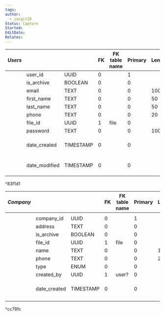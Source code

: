 ```yaml
---
tags: 
author:
  - jacgit18
Status: Capture
Started: 
EditDate: 
Relates:
---
```

| *Users* |  |  | FK | FK table name | Primary | Length | Allow Null | Default |
| ---- | ---- | ---- | ---- | ---- | ---- | ---- | ---- | ---- |
|  | user_id | UUID | 0 |  | 1 |  | N | AUTO |
|  | is_archive | BOOLEAN | 0 |  | 0 |  | Y | FALSE |
|  | email | TEXT | 0 |  | 0 | 100 | N | None |
|  | first_name | TEXT | 0 |  | 0 | 50 | N | None |
|  | last_name | TEXT | 0 |  | 0 | 50 | N | None |
|  | phone | TEXT | 0 |  | 0 | 20 | Y | None |
|  | file_id | UUID | 1 | file | 0 |  | N | None |
|  | password | TEXT | 0 |  | 0 | 100 | N | None |
|  | date_created | TIMESTAMP | 0 |  | 0 |  | N | 0000-00-00 00:00:00 |
|  | date_modified | TIMESTAMP | 0 |  | 0 |  | N | 0000-00-00 00:00:00 |

^83f1d1




| *Company* |  |  | FK | FK table name | Primary | Length | Allow Null | Default |
| ---- | ---- | ---- | ---- | ---- | ---- | ---- | ---- | ---- |
|  |  |  |  |  |  |  |  |  |
|  | company_id | UUID | 0 |  | 1 |  | N | AUTO |
|  | address | TEXT | 0 |  | 0 |  | Y | None |
|  | is_archive | BOOLEAN | 0 |  | 0 |  | Y | FALSE |
|  | file_id | UUID | 1 | file | 0 |  | N | None |
|  | name | TEXT | 0 |  | 0 | 150 | N | None |
|  | phone | TEXT | 0 |  | 0 | 20 | Y | None |
|  | type | ENUM | 0 |  | 0 |  | N | None |
|  | created_by | UUID | 1 | user? | 0 |  | N | None |
|  | date_created | TIMESTAMP | 0 |  | 0 |  | N | 0000-00-00 00:00:00 |
|  |  |  |  |  |  |  |  |  |

^cc78fc


